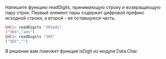 Напишите функцию readDigits, принимающую строку и возвращающую пару строк.
Первый элемент пары содержит цифровой префикс исходной строки, а второй - ее оставшуюся часть.

```haskell
GHCi> readDigits "365ads"
("365","ads")
GHCi> readDigits "365"
("365","")
```

В решении вам поможет функция isDigit из модуля Data.Char.